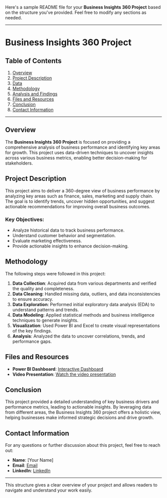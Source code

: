 Here's a sample README file for your **Business Insights 360 Project** based on the structure you've provided. Feel free to modify any sections as needed.

---

# Business Insights 360 Project

## Table of Contents
1. [Overview](#overview)
2. [Project Description](#project-description)
3. [Data](#data)
4. [Methodology](#methodology)
5. [Analysis and Findings](#analysis-and-findings)
7. [Files and Resources](#files-and-resources)
8. [Conclusion](#conclusion)
9. [Contact Information](#contact-information)

---

## Overview
The **Business Insights 360 Project** is focused on providing a comprehensive analysis of business performance and identifying key areas for growth. This project uses data-driven techniques to uncover insights across various business metrics, enabling better decision-making for stakeholders.

## Project Description
This project aims to deliver a 360-degree view of business performance by analyzing key areas such as finance, sales, marketing and supply chain. The goal is to identify trends, uncover hidden opportunities, and suggest actionable recommendations for improving overall business outcomes.

### Key Objectives:
- Analyze historical data to track business performance.
- Understand customer behavior and segmentation.
- Evaluate marketing effectiveness.
- Provide actionable insights to enhance decision-making.

## Methodology
The following steps were followed in this project:
1. **Data Collection**: Acquired data from various departments and verified the quality and completeness.
2. **Data Cleaning**: Handled missing data, outliers, and data inconsistencies to ensure accuracy.
3. **Data Exploration**: Performed initial exploratory data analysis (EDA) to understand patterns and trends.
4. **Data Modeling**: Applied statistical methods and business intelligence techniques to generate insights.
5. **Visualization**: Used Power BI and Excel to create visual representations of the key findings.
6. **Analysis**: Analyzed the data to uncover correlations, trends, and performance gaps.

## Files and Resources
- **Power BI Dashboard**: [Interactive Dashboard](https://app.powerbi.com/view?r=eyJrIjoiMjdmMzRkYjMtMTE3MC00YTRmLWIwNGUtZmU3Yzc2NjA3MTU1IiwidCI6IjA4N2M4YzBiLTZlNDEtNDNhNC05YmNhLWNkMzY1YzU1N2EzMSJ9)
- **Video Presentation**: [Watch the video presentation](https://www.youtube.com/embed/TsSnPcqI0k0?si=Yf5F63zrktEPVvxP)

## Conclusion
This project provided a detailed understanding of key business drivers and performance metrics, leading to actionable insights. By leveraging data from different areas, the Business Insights 360 project offers a holistic view, helping businesses make informed strategic decisions and drive growth.

## Contact Information
For any questions or further discussion about this project, feel free to reach out:
- **Name**: [Your Name]
- **Email**: [Email](rachanahadke2@gmail.com)
- **LinkedIn**: [LinkedIn](https://www.linkedin.com/in/rachana-hadke/)

---

This structure gives a clear overview of your project and allows readers to navigate and understand your work easily.
